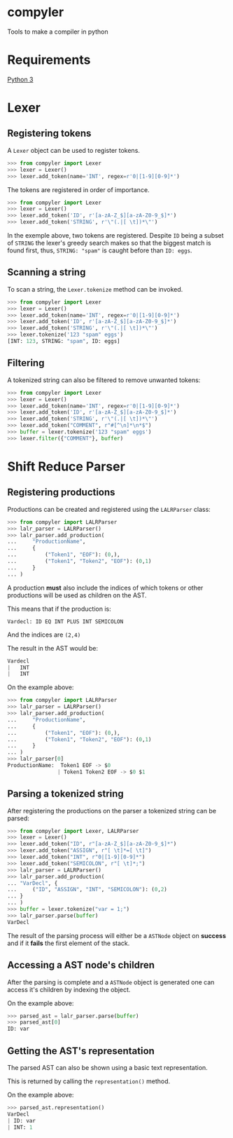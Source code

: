 # compyler
Tools to make a compiler in python

# Requirements
[Python 3](https://www.python.org/)

# Lexer

## Registering tokens

A `Lexer` object can be used to register tokens.

```python
>>> from compyler import Lexer
>>> lexer = Lexer()
>>> lexer.add_token(name='INT', regex=r'0|[1-9][0-9]*')
```

The tokens are registered in order of importance.

```python
>>> from compyler import Lexer
>>> lexer = Lexer()
>>> lexer.add_token('ID', r'[a-zA-Z_$][a-zA-Z0-9_$]*')
>>> lexer.add_token('STRING', r'\"(.|[ \t])*\"')
```

In the exemple above, two tokens are registered. Despite `ID` being a subset of `STRING`
the lexer's greedy search makes so that the biggest match is found first, thus, `STRING: "spam"`
is caught before than `ID: eggs`.

## Scanning a string

To scan a string, the `Lexer.tokenize` method can be invoked.

```python
>>> from compyler import Lexer
>>> lexer = Lexer()
>>> lexer.add_token(name='INT', regex=r'0|[1-9][0-9]*')
>>> lexer.add_token('ID', r'[a-zA-Z_$][a-zA-Z0-9_$]*')
>>> lexer.add_token('STRING', r'\"(.|[ \t])*\"')
>>> lexer.tokenize('123 "spam" eggs')
[INT: 123, STRING: "spam", ID: eggs]
```

## Filtering

A tokenized string can also be filtered to remove unwanted tokens:

```python
>>> from compyler import Lexer
>>> lexer = Lexer()
>>> lexer.add_token(name='INT', regex=r'0|[1-9][0-9]*')
>>> lexer.add_token('ID', r'[a-zA-Z_$][a-zA-Z0-9_$]*')
>>> lexer.add_token('STRING', r'\"(.|[ \t])*\"')
>>> lexer.add_token("COMMENT", r"#[^\n]*\n*$")
>>> buffer = lexer.tokenize('123 "spam" eggs')
>>> lexer.filter({"COMMENT"}, buffer)
```

# Shift Reduce Parser

## Registering productions

Productions can be created and registered using the `LALRParser` class:

```python
>>> from compyler import LALRParser
>>> lalr_parser = LALRParser()
>>> lalr_parser.add_production(
...     "ProductionName",
...     {
...         ("Token1", "EOF"): (0,),
...         ("Token1", "Token2", "EOF"): (0,1)
...     }
... )
```

A production **must** also include the indices of which tokens or other
productions will be used as children on the AST.

This means that if the production is:

`Vardecl: ID EQ INT PLUS INT SEMICOLON`

And the indices are `(2,4)`

The result in the AST would be:

```python
Vardecl
|   INT
|   INT
```

On the example above:

```python
>>> from compyler import LALRParser
>>> lalr_parser = LALRParser()
>>> lalr_parser.add_production(
...     "ProductionName",
...     {
...         ("Token1", "EOF"): (0,),
...         ("Token1", "Token2", "EOF"): (0,1)
...     }
... )
>>> lalr_parser[0]
ProductionName:  Token1 EOF -> $0
                | Token1 Token2 EOF -> $0 $1
```

## Parsing a tokenized string

After registering the productions on the parser a tokenized string can be parsed:

```python
>>> from compyler import Lexer, LALRParser
>>> lexer = Lexer()
>>> lexer.add_token("ID", r"[a-zA-Z_$][a-zA-Z0-9_$]*")
>>> lexer.add_token("ASSIGN", r"[ \t]*=[ \t]")
>>> lexer.add_token("INT", r"0|[1-9][0-9]*")
>>> lexer.add_token("SEMICOLON", r"[ \t]*;")
>>> lalr_parser = LALRParser()
>>> lalr_parser.add_production(
... "VarDecl", {
...     ("ID", "ASSIGN", "INT", "SEMICOLON"): (0,2)
... }
... )
>>> buffer = lexer.tokenize("var = 1;")
>>> lalr_parser.parse(buffer)
VarDecl
```

The result of the parsing process will either be a `ASTNode` object on **success** and if it **fails** the
first element of the stack.

## Accessing a AST node's children

After the parsing is complete and a `ASTNode` object is generated one can access it's children by indexing the object.

On the example above:

```python
>>> parsed_ast = lalr_parser.parse(buffer)
>>> parsed_ast[0]
ID: var
```

## Getting the AST's representation

The parsed AST can also be shown using a basic text representation.

This is returned by calling the `representation()` method.

On the example above:
```python
>>> parsed_ast.representation()
VarDecl
| ID: var
| INT: 1
```
